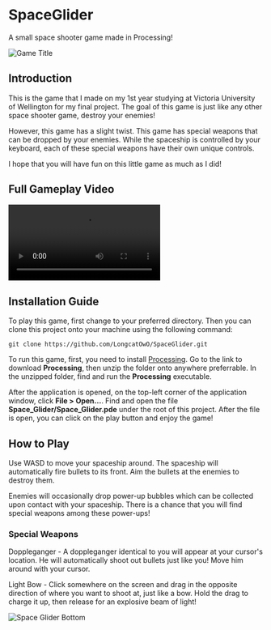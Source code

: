 # SpaceGlider

A small space shooter game made in Processing!

![Game Title](images/title.png)

## Introduction

This is the game that I made on my 1st year studying at
Victoria University of Wellington for my final project.
The goal of this game is just like any other space shooter game,
destroy your enemies!

However, this game has a slight twist. This game has special
weapons that can be dropped by your enemies. While the spaceship is controlled
by your keyboard, each of these special weapons have their own unique controls.

I hope that you will have fun on this little game as much as I did!

## Full Gameplay Video
![Gameplay](videos/full-gameplay.mp4)

## Installation Guide

To play this game, first change to your preferred directory.
Then you can clone this project onto your machine using the following command:

    git clone https://github.com/LongcatOwO/SpaceGlider.git

To run this game, first, you need to install [Processing](https://processing.org/download).
Go to the link to download **Processing**, then unzip the folder onto anywhere preferrable.
In the unzipped folder, find and run the **Processing** executable.

After the application is opened, on the top-left corner of the application window,
click **File > Open...**. Find and open the file **Space_Glider/Space_Glider.pde**
under the root of this project. After the file is open, you can click on the play
button and enjoy the game!

## How to Play

Use WASD to move your spaceship around. The spaceship will automatically fire
bullets to its front. Aim the bullets at the enemies to destroy them.

Enemies will occasionally drop power-up bubbles which can be collected upon
contact with your spaceship. There is a chance that you will find special
weapons among these power-ups!

### Special Weapons

Doppleganger - A doppleganger identical to you will appear at your cursor's location.
He will automatically shoot out bullets just like you! Move him around with your
cursor.

Light Bow - Click somewhere on the screen and drag in the opposite direction of
where you want to shoot at, just like a bow. Hold the drag to charge it up,
then release for an explosive beam of light!

![Space Glider Bottom](images/bottom-title-screen.png)
